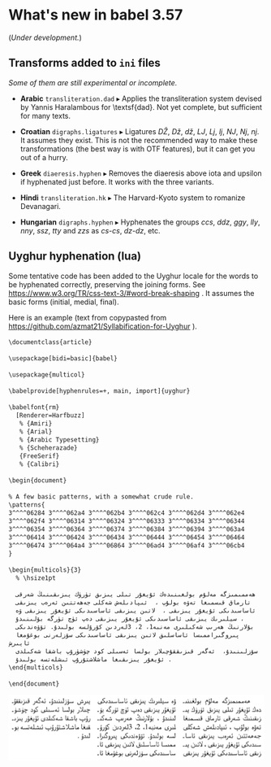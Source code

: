 # What's new in babel 3.57

(*Under development.*)

## Transforms added to `ini` files

*Some of them are still experimental or incomplete.*

* **Arabic** `transliteration.dad` ▸ Applies the transliteration system
devised by Yannis Haralambous for \textsf{dad}. Not yet complete, but
sufficient for many texts.

* **Croatian** `digraphs.ligatures` ▸ Ligatures *DŽ*, *Dž*,
*dž*, *LJ*, *Lj*, *lj*, *NJ*,
*Nj*, *nj*. It assumes they exist. This is not the
recommended way to make these transformations (the best way is with
OTF features), but it can get you out of a hurry.

* **Greek** `diaeresis.hyphen` ▸ Removes the diaeresis above iota and
upsilon if hyphenated just before. It works with the
three variants.

* **Hindi** `transliteration.hk` ▸ The Harvard-Kyoto system to romanize
Devanagari.

* **Hungarian** `digraphs.hyphen` ▸ Hyphenates the groups
*ccs*, *ddz*, *ggy*, *lly*, *nny*,
*ssz*, *tty* and *zzs* as *cs-cs*,
*dz-dz*, etc.

## Uyghur hyphenation (lua)

Some tentative code has been added to the Uyghur locale for the words
to be hyphenated correctly, preserving the joining forms. See
https://www.w3.org/TR/css-text-3/#word-break-shaping . It assumes the
basic forms (initial, medial, final). 

Here is an example (text from copypasted from
https://github.com/azmat21/Syllabification-for-Uyghur ).
```
\documentclass{article}

\usepackage[bidi=basic]{babel}

\usepackage{multicol}

\babelprovide[hyphenrules=+, main, import]{uyghur}

\babelfont{rm}
  [Renderer=Harfbuzz]
   % {Amiri}
   % {Arial}
   % {Arabic Typesetting}
   % {Scheherazade}
   {FreeSerif}
   % {Calibri}

\begin{document}

% A few basic patterns, with a somewhat crude rule.
\patterns{
3^^^^06284 3^^^^062a4 3^^^^062b4 3^^^^062c4 3^^^^062d4 3^^^^062e4
3^^^^062f4 3^^^^06314 3^^^^06324 3^^^^06333 3^^^^06334 3^^^^06344
3^^^^06354 3^^^^06364 3^^^^06374 3^^^^06384 3^^^^06394 3^^^^063a4
3^^^^06414 3^^^^06424 3^^^^06434 3^^^^06444 3^^^^06454 3^^^^06464
3^^^^06474 3^^^^064a4 3^^^^06864 3^^^^06ad4 3^^^^06af4 3^^^^06cb4
}

\begin{multicols}{3}
  % \hsize1pt

  ھەممىمىزگە مەلۇم بولغىنىدەك ئۇيغۇر تىلى يىزىق تۈرۈك يىزىقىنىڭ شەرقى
  تارماق قىسمىغا تەۋە بولۇپ ،  ئىپادىلەش شەكلى جەھەتتىن ئەرەب يىزىقى
  ئاساسىدىكى ئۇيغۇر يىزىقى ،  لاتىن يىزىقى ئاساسىدىكى ئۇيغۇر يىزىقى ۋە
  سيلىرىك يىزىقى ئاساسىدىكى ئ‍ۇيغۇر يىزىقى دەپ ئۈچ تۈرگە بۆلىنىدۇ ، 
  بۇلارنىڭ ھەرىپ شەكىلىرى مەنبە1، 2، 3لەردىن كۆرۇلسە بولىدۇ. تۆۋەندىكى
  پىروگىراممىسا ئاساسلىق لاتىن يىزىقى ئاساسىدىكى سۆزلەرنى بوغۇمغا ئايىرش
  سۆزلىنىدۇ،  ئەگەر قىزىققۇچىلار بولسا ئەسىلى كود چۈشۈرۇپ باشقا شەكىلدى
  ئ‍ۇيغۇر يىزىقىغا ماشلاشتۇرۇپ ئىشلەتسە بولىدۇ .
\end{multicols}

\end{document}
```

![Uyghur](../media/uyghur-hyphenation.png)


